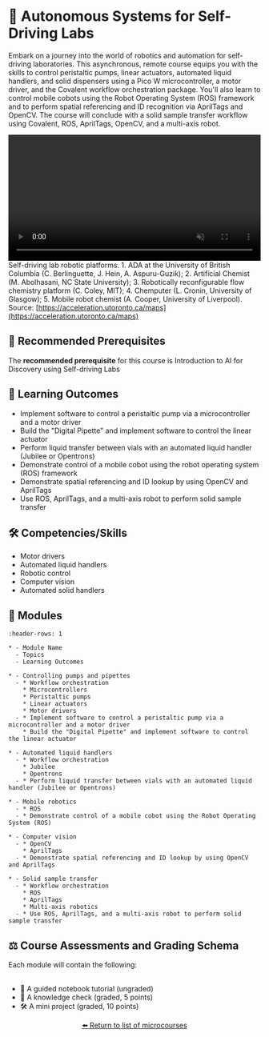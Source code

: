# 🦾 Autonomous Systems for Self-Driving Labs

Embark on a journey into the world of robotics and automation for self-driving laboratories. This asynchronous, remote course equips you with the skills to control peristaltic pumps, linear actuators, automated liquid handlers, and solid dispensers using a Pico W microcontroller, a motor driver, and the Covalent workflow orchestration package. You'll also learn to control mobile cobots using the Robot Operating System (ROS) framework and to perform spatial referencing and ID recognition via AprilTags and OpenCV. The course will conclude with a solid sample transfer workflow using Covalent, ROS, AprilTags, OpenCV, and a multi-axis robot.

<video width='100%' controls autoplay muted><source src='./../../_static/ac-website/robot-loop.mp4' type='video/mp4'>Your browser does not support the video tag.</video>
Self-driving lab robotic platforms. 1. ADA at the University of British Columbia (C. Berlinguette, J. Hein, A. Aspuru-Guzik); 2. Artificial Chemist (M. Abolhasani, NC State University); 3. Robotically reconfigurable flow chemistry platform (C. Coley, MIT); 4. Chemputer (L. Cronin, University of Glasgow); 5. Mobile robot chemist (A. Cooper, University of Liverpool). Source: [https://acceleration.utoronto.ca/maps](https://acceleration.utoronto.ca/maps)

## 🔑 Recommended Prerequisites

The **recommended prerequisite** for this course is Introduction to AI for Discovery using Self-driving Labs



## 🎯 Learning Outcomes


- Implement software to control a peristaltic pump via a microcontroller and a motor driver
- Build the "Digital Pipette" and implement software to control the linear actuator
- Perform liquid transfer between vials with an automated liquid handler (Jubilee or Opentrons)
- Demonstrate control of a mobile cobot using the robot operating system (ROS) framework
- Demonstrate spatial referencing and ID lookup by using OpenCV and AprilTags
- Use ROS, AprilTags, and a multi-axis robot to perform solid sample transfer

## 🛠️ Competencies/Skills


- Motor drivers
- Automated liquid handlers
- Robotic control
- Computer vision
- Automated solid handlers

## 🧩 Modules

```{list-table}
:header-rows: 1

* - Module Name
  - Topics
  - Learning Outcomes

* - Controlling pumps and pipettes
  - * Workflow orchestration
    * Microcontrollers
    * Peristaltic pumps
    * Linear actuators
    * Motor drivers
  - * Implement software to control a peristaltic pump via a microcontroller and a motor driver
    * Build the "Digital Pipette" and implement software to control the linear actuator

* - Automated liquid handlers
  - * Workflow orchestration
    * Jubilee
    * Opentrons
  - * Perform liquid transfer between vials with an automated liquid handler (Jubilee or Opentrons)

* - Mobile robotics
  - * ROS
  - * Demonstrate control of a mobile cobot using the Robot Operating System (ROS)

* - Computer vision
  - * OpenCV
    * AprilTags
  - * Demonstrate spatial referencing and ID lookup by using OpenCV and AprilTags

* - Solid sample transfer
  - * Workflow orchestration
    * ROS
    * AprilTags
    * Multi-axis robotics
  - * Use ROS, AprilTags, and a multi-axis robot to perform solid sample transfer

```

## ⚖️ Course Assessments and Grading Schema

Each module will contain the following:<br><br><ul><li>🧭 A guided notebook tutorial (ungraded)</li><li>📓 A knowledge check (graded, 5 points)</li><li>🛠️ A mini project (graded, 10 points)</li></ul>

<div align="center">

[⬅️ Return to list of microcourses](../../index.md#microcourses)

</div>
